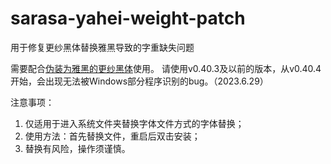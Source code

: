 # sarasa-yahei-weight-patch

用于修复更纱黑体替换雅黑导致的字重缺失问题

需要配合[伪装为雅黑的更纱黑体](https://github.com/codehz/YaHei-Build)使用。
请使用v0.40.3及以前的版本，从v0.40.4开始，会出现无法被Windows部分程序识别的bug。（2023.6.29）

注意事项：

1. 仅适用于进入系统文件夹替换字体文件方式的字体替换；
2. 使用方法：首先替换文件，重启后双击安装；
3. 替换有风险，操作须谨慎。
